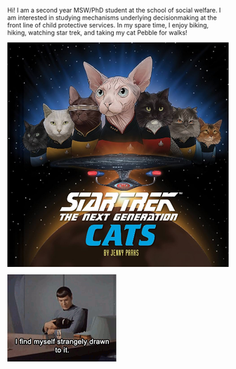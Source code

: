 Hi! I am a second year MSW/PhD student at the school of 
social welfare. I am interested in studying mechanisms 
underlying decisionmaking at the front line of child 
protective services. In my spare time, I enjoy biking, 
hiking, watching star trek, and taking my cat Pebble for 
walks!

![Cats in star trek?](startrekcats.jpeg)

![Spock n cat](giphy.gif)
